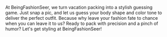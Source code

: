 At BeingFashionSeer, we turn vacation packing into a stylish guessing game. Just snap a pic, and let us guess your body shape and color tone to deliver the perfect outfit. Because why leave your fashion fate to chance when you can leave it to us? Ready to pack with precision and a pinch of humor? Let's get styling at BeingFashionSeer!